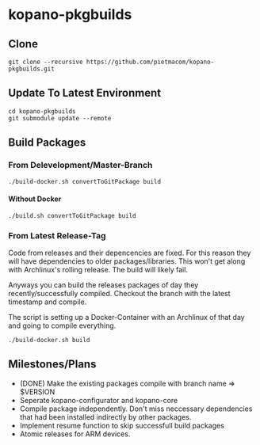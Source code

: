 # kopano-pkgbuilds

## Clone
```console
git clone --recursive https://github.com/pietmacom/kopano-pkgbuilds.git
```

## Update To Latest Environment
```console
cd kopano-pkgbuilds
git submodule update --remote
```
 
## Build Packages
### From Delevelopment/Master-Branch
```console
./build-docker.sh convertToGitPackage build
```
 
####  Without Docker
```console
./build.sh convertToGitPackage build
```
 
### From Latest Release-Tag
 Code from releases and their depencencies are fixed. For this reason they will have dependencies to older packages/libraries. This won't get along with Archlinux's rolling release. The build will likely fail.
 
 Anyways you can build the releases packages of day they recently/successfully compiled. Checkout the branch with the latest timestamp and compile.
 
 The script is setting up a Docker-Container with an Archlinux of that day and going to compile everything.
 
```console
./build-docker.sh build
```
 
## Milestones/Plans
 - (DONE) Make the existing packages compile with branch name => $VERSION
 - Seperate kopano-configurator and kopano-core
 - Compile package independently. Don't miss neccessary dependencies that had been installed indirectly by other packages.
 - Implement resume function to skip successfull build packages
 - Atomic releases for ARM devices.
